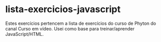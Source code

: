 # lista-exercicios-javascript
 
Estes exercícios pertencem a lista de exercícios do curso de Phyton do canal Curso em vídeo.
Usei como base para treinar/aprender JavaScript/HTML.
